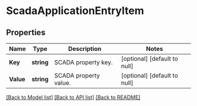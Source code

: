 # ScadaApplicationEntryItem

## Properties
Name | Type | Description | Notes
------------ | ------------- | ------------- | -------------
**Key** | **string** | SCADA property key. | [optional] [default to null]
**Value** | **string** | SCADA property value. | [optional] [default to null]

[[Back to Model list]](../README.md#documentation-for-models) [[Back to API list]](../README.md#documentation-for-api-endpoints) [[Back to README]](../README.md)


